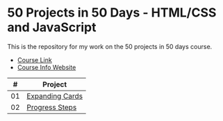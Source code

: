 # 50 Projects in 50 Days - HTML/CSS and JavaScript

This is the repository for my work on the 50 projects in 50 days course.

- [Course Link](https://www.udemy.com/course/50-projects-50-days)
- [Course Info Website](https://50projects50days.com)

|  #  | Project                                                                               |
| :-: | ------------------------------------------------------------------------------------- |
| 01  | [Expanding Cards](https://github.com/adam-spice/50in50/tree/master/01_expandingCards) |
| 02  | [Progress Steps](https://github.com/adam-spice/50in50/tree/master/02_progressSteps)   |

